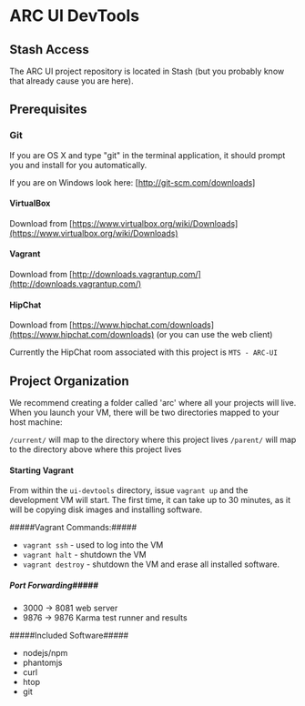 # ARC UI DevTools

## Stash Access

The ARC UI project repository is located in Stash (but you probably know that already cause you are here).

## Prerequisites

### Git

If you are OS X and type "git" in the terminal application, it should prompt you and install for you automatically.

If you are on Windows look here: [http://git-scm.com/downloads]

#### VirtualBox ####

Download from  [https://www.virtualbox.org/wiki/Downloads](https://www.virtualbox.org/wiki/Downloads)

#### Vagrant ####

Download from [http://downloads.vagrantup.com/](http://downloads.vagrantup.com/)

#### HipChat ####

Download from [https://www.hipchat.com/downloads](https://www.hipchat.com/downloads)  (or you can use the web client)

Currently the HipChat room associated with this project is `MTS - ARC-UI`

## Project Organization

We recommend creating a folder called 'arc' where all your projects will live.  When you launch your VM, there will be two directories mapped to your host machine:

`/current/` will map to the directory where this project lives
`/parent/` will map to the directory above where this project lives


#### Starting Vagrant ####

From within the `ui-devtools` directory, issue `vagrant up` and the development VM will start. The first time, it can take up to 30 minutes, as it will be copying disk images and installing software.

#####Vagrant Commands:#####

- `vagrant ssh` - used to log into the VM
- `vagrant halt` - shutdown the VM
- `vagrant destroy` - shutdown the VM and erase all installed software.

##### Port Forwarding#####
- 3000 -> 8081 web server
- 9876 -> 9876 Karma test runner and results

#####Included Software#####

- nodejs/npm
- phantomjs
- curl
- htop
- git

